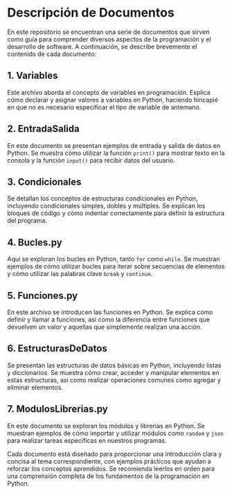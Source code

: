 # Descripción de Documentos
En este repositorio se encuentran una serie de documentos que sirven como guía para comprender diversos aspectos de la programación y el desarrollo de software.
A continuación, se describe brevemente el contenido de cada documento:

## 1. Variables

Este archivo aborda el concepto de variables en programación. Explica cómo declarar y asignar valores a variables en Python, haciendo hincapié en que no es necesario especificar el tipo de variable de antemano.

## 2. EntradaSalida

En este documento se presentan ejemplos de entrada y salida de datos en Python. Se muestra cómo utilizar la función `print()` para mostrar texto en la consola y la función `input()` para recibir datos del usuario.

## 3. Condicionales

Se detallan los conceptos de estructuras condicionales en Python, incluyendo condicionales simples, dobles y múltiples. Se explican los bloques de código y cómo indentar correctamente para definir la estructura del programa.

## 4. Bucles.py

Aquí se exploran los bucles en Python, tanto `for` como `while`. Se muestran ejemplos de cómo utilizar bucles para iterar sobre secuencias de elementos y cómo utilizar las palabras clave `break` y `continue`.

## 5. Funciones.py

En este archivo se introducen las funciones en Python. Se explica cómo definir y llamar a funciones, así como la diferencia entre funciones que devuelven un valor y aquellas que simplemente realizan una acción.

## 6. EstructurasDeDatos

Se presentan las estructuras de datos básicas en Python, incluyendo listas y diccionarios. Se muestra cómo crear, acceder y manipular elementos en estas estructuras, así como realizar operaciones comunes como agregar y eliminar elementos.

## 7. ModulosLibrerias.py

En este documento se exploran los módulos y librerías en Python. Se muestran ejemplos de cómo importar y utilizar módulos como `random` y `json` para realizar tareas específicas en nuestros programas.

Cada documento está diseñado para proporcionar una introducción clara y concisa al tema correspondiente, con ejemplos prácticos que ayudan a reforzar los conceptos aprendidos.
Se recomienda leerlos en orden para una comprensión completa de los fundamentos de la programación en Python.
